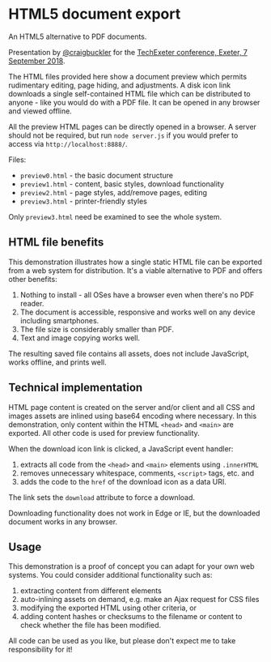 # HTML5 document export
An HTML5 alternative to PDF documents.

Presentation by [@craigbuckler](https://twitter.com/craigbuckler) for the [TechExeter conference, Exeter, 7 September 2018](https://techexeter.uk/).

The HTML files provided here show a document preview which permits rudimentary editing, page hiding, and adjustments. A disk icon link downloads a single self-contained HTML file which can be distributed to anyone - like you would do with a PDF file. It can be opened in any browser and viewed offline.

All the preview HTML pages can be directly opened in a browser. A server should not be required, but run `node server.js` if you would prefer to access via `http://localhost:8888/`.

Files:

* `preview0.html` - the basic document structure
* `preview1.html` - content, basic styles, download functionality
* `preview2.html` - page styles, add/remove pages, editing
* `preview3.html` - printer-friendly styles

Only `preview3.html` need be examined to see the whole system.


## HTML file benefits
This demonstration illustrates how a single static HTML file can be exported from a web system for distribution. It's a viable alternative to PDF and offers other benefits:

1. Nothing to install - all OSes have a browser even when there's no PDF reader.
1. The document is accessible, responsive and works well on any device including smartphones.
1. The file size is considerably smaller than PDF.
1. Text and image copying works well.

The resulting saved file contains all assets, does not include JavaScript, works offline, and prints well.


## Technical implementation
HTML page content is created on the server and/or client and all CSS and images assets are inlined using base64 encoding where necessary. In this demonstration, only content within the HTML `<head>` and `<main>` are exported. All other code is used for preview functionality.

When the download icon link is clicked, a JavaScript event handler:

1. extracts all code from the `<head>` and `<main>` elements using `.innerHTML`
1. removes unnecessary whitespace, comments, `<script>` tags, etc. and
1. adds the code to the `href` of the download icon as a data URI.

The link sets the `download` attribute to force a download.

Downloading functionality does not work in Edge or IE, but the downloaded document works in any browser.


## Usage
This demonstration is a proof of concept you can adapt for your own web systems. You could consider additional functionality such as:

1. extracting content from different elements
1. auto-inlining assets on demand, e.g. make an Ajax request for CSS files
1. modifying the exported HTML using other criteria, or
1. adding content hashes or checksums to the filename or content to check whether the file has been modified.

All code can be used as you like, but please don't expect me to take responsibility for it!
